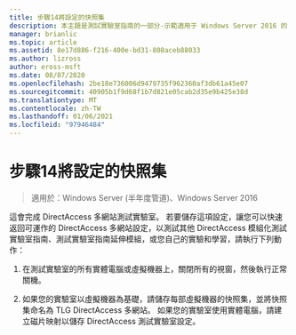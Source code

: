 ```yaml
---
title: 步驟14將設定的快照集
description: 本主題是測試實驗室指南的一部分-示範適用于 Windows Server 2016 的 DirectAccess 多網站部署
manager: brianlic
ms.topic: article
ms.assetid: 8e17d886-f216-400e-bd31-808aceb88033
ms.author: lizross
author: eross-msft
ms.date: 08/07/2020
ms.openlocfilehash: 2be18e736006d9479735f962360af3db61a45e07
ms.sourcegitcommit: 40905b1f9d68f1b7d821e05cab2d35e9b425e38d
ms.translationtype: MT
ms.contentlocale: zh-TW
ms.lasthandoff: 01/06/2021
ms.locfileid: "97946484"
---
```

# <a name="step-14-snapshot-the-configuration"></a>步驟14將設定的快照集

>適用於：Windows Server (半年度管道)、Windows Server 2016

這會完成 DirectAccess 多網站測試實驗室。 若要儲存這項設定，讓您可以快速返回可運作的 DirectAccess 多網站設定，以測試其他 DirectAccess 模組化測試實驗室指南、測試實驗室指南延伸模組，或您自己的實驗和學習，請執行下列動作：

1.  在測試實驗室的所有實體電腦或虛擬機器上，關閉所有的視窗，然後執行正常關機。

2.  如果您的實驗室以虛擬機器為基礎，請儲存每部虛擬機器的快照集，並將快照集命名為 TLG DirectAccess 多網站。 如果您的實驗室使用實體電腦，請建立磁片映射以儲存 DirectAccess 測試實驗室設定。



